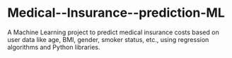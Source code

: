 # Medical--Insurance--prediction-ML
 A Machine Learning project to predict medical insurance costs based on user data like age, BMI, gender, smoker status, etc., using regression algorithms and Python libraries.
